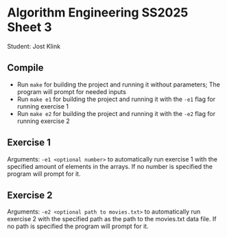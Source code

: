 # Algorithm Engineering SS2025 Sheet 3

Student: Jost Klink

## Compile

- Run ``make`` for building the project and running it without parameters; The program will prompt for needed inputs
- Run ``make e1`` for building the project and running it with the ``-e1`` flag for running exercise 1
- Run ``make e2`` for building the project and running it with the ``-e2`` flag for running exercise 2

## Exercise 1

Arguments: ``-e1 <optional number>`` to automatically run exercise 1 with the specified amount of elements in the
arrays.
If no number is specified the program will prompt for it.

## Exercise 2

Arguments: ``-e2 <optional path to movies.txt>`` to automatically run exercise 2 with the specified path as the path to
the movies.txt data file.
If no path is specified the program will prompt for it.